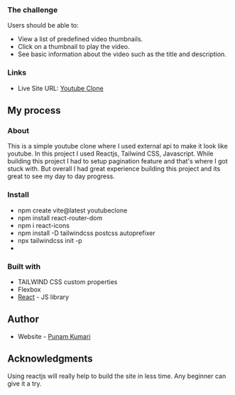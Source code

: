 ### The challenge

Users should be able to:

- View a list of predefined video thumbnails.
- Click on a thumbnail to play the video.
- See basic information about the video such as the title and description.

### Links

- Live Site URL: [Youtube Clone](https://grocare-youtube-clone.vercel.app/)

## My process

### About

This is a simple youtube clone where I used external api to make it look like youtube. In this project I used Reactjs, Tailwind CSS, Javascript.
While building this project I had to setup pagination feature and that's where I got stuck with. But overall I had great experience building this project and its great to see my day to day progress.

### Install

- npm create vite@latest youtubeclone
- npm install react-router-dom
- npm i react-icons
- npm install -D tailwindcss postcss autoprefixer
- npx tailwindcss init -p
-

### Built with

- TAILWIND CSS custom properties
- Flexbox
- [React](https://reactjs.org/) - JS library

## Author

- Website - [Punam Kumari](https://punam-portfolio.vercel.app)

## Acknowledgments

Using reactjs will really help to build the site in less time. Any beginner can give it a try.

